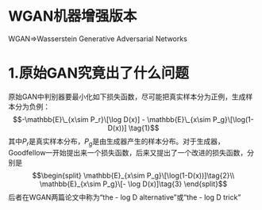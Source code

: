 WGAN机器增强版本
===
WGAN=>Wasserstein Generative Adversarial Networks

# 1.原始GAN究竟出了什么问题
原始GAN中判别器要最小化如下损失函数，尽可能把真实样本分为正例，生成样本分为负例：
$$-\mathbb{E}\_{x\sim P_r}\[\log D(x)] - \mathbb{E}\_{x\sim P_g}\[\log(1-D(x))] \tag{1}$$
其中$P_r$是真实样本分布，$P_g$是由生成器产生的样本分布。对于生成器，Goodfellow一开始提出来一个损失函数，后来又提出了一个改进的损失函数，分别是
$$\begin{split}
\mathbb{E}_{x\sim P_g}\[\log(1-D(x))]\tag{2}\\
\mathbb{E}_{x\sim P_g}\[- \log D(x)]\tag{3}
\end{split}$$
后者在WGAN两篇论文中称为“the - log D alternative”或“the - log D trick”